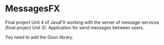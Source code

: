 # MessagesFX
Final project Unit 4 of JavaFX working with the server of message-services (final project Unit 3). Application for send messages between users.

You need to add the Gson library.